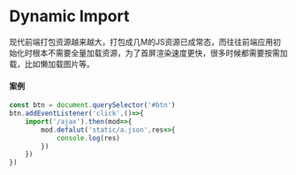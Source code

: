 # Dynamic Import
现代前端打包资源越来越大，打包成几M的JS资源已成常态，而往往前端应用初始化时根本不需要全量加载资源，为了首屏渲染速度更快，很多时候都需要按需加载，比如懒加载图片等。

#### 案例
```js
const btn = document.querySelector('#btn')
btn.addEventListener('click',()=>{
    import('/ajax').then(mod=>{
        mod.defalut('static/a.json',res=>{
            console.log(res)
        })
    })
})
```